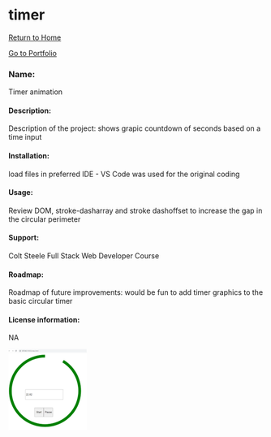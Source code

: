 # timer
[Return to Home](https://scottbdavis.github.io/scottbdavis/)

[Go to Portfolio](https://github.com/scottbdavis)

### Name: 
Timer animation

#### Description: 
Description of the project: shows grapic countdown of seconds based on a time input

#### Installation: 
load files in preferred IDE - VS Code was used for the original coding

#### Usage: 
Review DOM, stroke-dasharray and stroke dashoffset to increase the gap in the circular perimeter

#### Support: 
Colt Steele Full Stack Web Developer Course

#### Roadmap: 
Roadmap of future improvements: would be fun to add timer graphics to the basic circular timer

#### License information: 
NA

![timer image](timer.png "bus stop")
